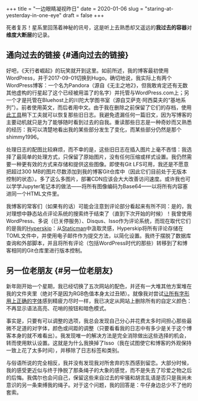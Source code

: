 +++
title = "一边眼睛凝视昨日"
date = 2020-01-06
slug = "staring-at-yesterday-in-one-eye"
draft = false
+++

死者复苏！星系里回荡着神秘的讯号，这是听上去熟悉却又遥远的**我过去的容器**对**维度大断层**的记录。


## 通向过去的链接 {#通向过去的链接}

好吧，《天行者崛起》的玩笑就开到这里。如前所述，我的博客最初使用WordPress，并于2017-09-01切换到Hugo。确切地说，我实际上有两个WordPress博客：一个名为Pandora（源自《无主之地2》，但我敢肯定还有无数其他虚构的行星起了这个已经被用滥了的名字）并托管与WordPress.com上；另一个才是托管在Bluehost上的川陀大学图书室（源自艾萨克·阿西莫夫的“基地系列”）。前者使用英文，而后者用中文。由于我在删除之前保留了它们的存档，使用[此工具](https://github.com/SchumacherFM/wordpress-to-hugo-exporter)稍下工夫就可以恢复那些旧日志。我避免遗漏任何一篇旧文，因为写博客的主要动机就只是为了能够随时看到过去的自我。重读那些日志是一种奇妙而又熟悉的经历：我可以清楚地看出我的某些部分发生了变化，而某些部分仍然是那个shimmy1996。

处理日志的配图比较麻烦，而不幸的是，这些旧日志在插入图片上毫不吝惜：我选择了最简单的处理方式，只保留了原始图片，没有任何压缩或样式设置。我仍然需要一种更有效的方式来存储和提供这些图像。即使有Git LFS可用，我还是不愿意把超过300 MB的图片尽数添加到我的博客Git仓库中（因此它们目前处于无版本控制的状态）。多了这么多图片，部署CDN应该会大大改善访问速度。或许我也可以学学Jupyter笔记本的做法——将所有图像编码为Base64——以将所有内容塞进同一个HTML文件里。

我博客的常客们（如果有的话）可能会注意到评论部分看起来有所不同：是的，我对理想中静态站点评论系统的搜索终于结束了（直到下次开始的时候）！我曾使用WordPress、多说（已关停服务）、Disqus、Isso作为评论系统，而现在取代它们的是我的[Hyperskip](https://git.shimmy1996.com/shimmy1996/hugo-hyperskip)：从[Staticman](https://staticman.net/)中汲取灵感，Hyperskip将所有评论存储在TOML文件中，并使用电子邮件作为提交方法，以简化设置。我终于摆脱了数据库查询和外部脚本，并且将所有评论（包括WordPress时代的那些）转移到了和博客相同的Git仓库里进行版本控制。


## 另一位老朋友 {#另一位老朋友}

新年刚开始一个星期，我已经切换了五次网站的配色，并还有一大堆其他方案堆在我的文件夹里（绝对不是因为RGB色值本身太过丑陋）。就像我对尝试[让所有字形用上正确的字体](/zh/posts/2019-12-01-fun-with-fonts-on-the-web/)感到精疲力尽时一样，我已决定从网站上删除所有的自定义颜色：不再显示语法高亮、花哨的按钮和暗色模式。

事实是，只要有可以调整的选项，我总会发现自己分心并花费太多时间担心那些最微不足道的对字体，颜色或间距的调整（只要看看我的日志中有多少是关于这个博客本身的就不难看出）。我发现唯一的解决方法是完全消除做出这些选择的机会，转而使用默认设置。这就是为什么我换掉了Isso（我在试图使它和博客的外观保持一致上花了太多时间），并移除了日志标签和类别。

与俗语所说的完全相反，我并没有发现我对所舍弃的东西感到留恋。大部分时候，我的感受更近似与终于挣脱了那条绳子的大象的感觉，而不是失去了珍爱之物之后的后悔。我偶尔也会问自己，保留这些来自过去的牢骚和胡言乱语是否只是我尚未意识的另一条束缚我的绳子。对于这个问题，我的回答是：牛仔身边总少不了他的套索。

